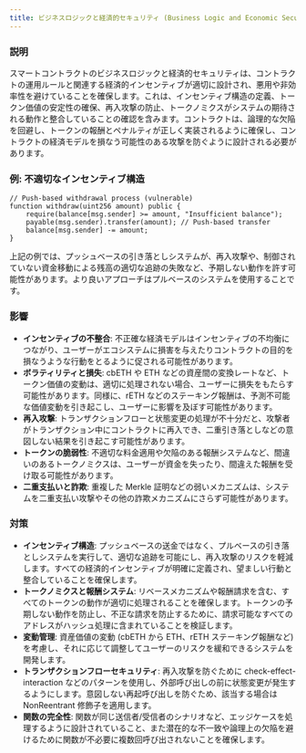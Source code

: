 ```yaml
---
title: ビジネスロジックと経済的セキュリティ (Business Logic and Economic Security)
---
```


### **説明**

スマートコントラクトのビジネスロジックと経済的セキュリティは、コントラクトの運用ルールと関連する経済的インセンティブが適切に設計され、悪用や非効率性を避けていることを確保します。これは、インセンティブ構造の定義、トークン価値の安定性の確保、再入攻撃の防止、トークノミクスがシステムの期待される動作と整合していることの確認を含みます。コントラクトは、論理的な欠陥を回避し、トークンの報酬とペナルティが正しく実装されるように確保し、コントラクトの経済モデルを損なう可能性のある攻撃を防ぐように設計される必要があります。

### **例: 不適切なインセンティブ構造**

```solidity
// Push-based withdrawal process (vulnerable)
function withdraw(uint256 amount) public {
    require(balance[msg.sender] >= amount, "Insufficient balance");
    payable(msg.sender).transfer(amount); // Push-based transfer
    balance[msg.sender] -= amount;
}
```

上記の例では、プッシュベースの引き落としシステムが、再入攻撃や、制御されていない資金移動による残高の適切な追跡の失敗など、予期しない動作を許す可能性があります。より良いアプローチはプルベースのシステムを使用することです。

### **影響**

- **インセンティブの不整合**: 不正確な経済モデルはインセンティブの不均衡につながり、ユーザーがエコシステムに損害を与えたりコントラクトの目的を損なうような行動をとるように促される可能性があります。
- **ボラティリティと損失**: cbETH や ETH などの資産間の変換レートなど、トークン価値の変動は、適切に処理されない場合、ユーザーに損失をもたらす可能性があります。同様に、rETH などのステーキング報酬は、予測不可能な価値変動を引き起こし、ユーザーに影響を及ぼす可能性があります。
- **再入攻撃**: トランザクションフローと状態変更の処理が不十分だと、攻撃者がトランザクション中にコントラクトに再入でき、二重引き落としなどの意図しない結果を引き起こす可能性があります。
- **トークンの脆弱性**: 不適切な料金適用や欠陥のある報酬システムなど、間違いのあるトークノミクスは、ユーザーが資金を失ったり、間違えた報酬を受け取る可能性があります。
- **二重支払いと詐欺**: 重複した Merkle 証明などの弱いメカニズムは、システムを二重支払い攻撃やその他の詐欺メカニズムにさらず可能性があります。

### **対策**

- **インセンティブ構造**: プッシュベースの送金ではなく、プルベースの引き落としシステムを実行して、適切な追跡を可能にし、再入攻撃のリスクを軽減します。すべての経済的インセンティブが明確に定義され、望ましい行動と整合していることを確保します。
- **トークノミクスと報酬システム**: リベースメカニズムや報酬請求を含む、すべてのトークンの動作が適切に処理されることを確保します。トークンの予期しない動作を防止し、不正な請求を防止するために、請求可能なすべてのアドレスがハッシュ処理に含まれていることを検証します。
- **変動管理**: 資産価値の変動 (cbETH から ETH、rETH ステーキング報酬など) を考慮し、それに応じて調整してユーザーのリスクを緩和できるシステムを開発します。
- **トランザクションフローセキュリティ**: 再入攻撃を防ぐために check-effect-interaction などのパターンを使用し、外部呼び出しの前に状態変更が発生するようにします。意図しない再起呼び出しを防ぐため、該当する場合は NonReentrant 修飾子を適用します。
- **関数の完全性**: 関数が同じ送信者/受信者のシナリオなど、エッジケースを処理するように設計されていること、また潜在的な不一致や論理上の欠陥を避けるために関数が不必要に複数回呼び出されないことを確保します。
